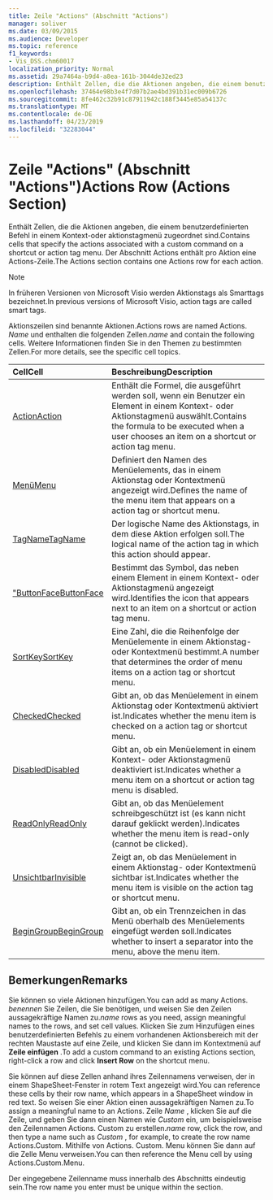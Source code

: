```yaml
---
title: Zeile "Actions" (Abschnitt "Actions")
manager: soliver
ms.date: 03/09/2015
ms.audience: Developer
ms.topic: reference
f1_keywords:
- Vis_DSS.chm60017
localization_priority: Normal
ms.assetid: 29a7464a-b9d4-a8ea-161b-3044de32ed23
description: Enthält Zellen, die die Aktionen angeben, die einem benutzerdefinierten Befehl in einem Kontext-oder aktionstagmenü zugeordnet sind. Der Abschnitt Actions enthält pro Aktion eine Actions-Zeile.
ms.openlocfilehash: 37464e98b3e4f7d07b2ae4bd391b31ec009b6726
ms.sourcegitcommit: 8fe462c32b91c87911942c188f3445e85a54137c
ms.translationtype: MT
ms.contentlocale: de-DE
ms.lasthandoff: 04/23/2019
ms.locfileid: "32283044"
---
```

# <a name="actions-row-actions-section"></a><span data-ttu-id="efece-104">Zeile "Actions" (Abschnitt "Actions")</span><span class="sxs-lookup"><span data-stu-id="efece-104">Actions Row (Actions Section)</span></span>

<span data-ttu-id="efece-105">Enthält Zellen, die die Aktionen angeben, die einem benutzerdefinierten Befehl in einem Kontext-oder aktionstagmenü zugeordnet sind.</span><span class="sxs-lookup"><span data-stu-id="efece-105">Contains cells that specify the actions associated with a custom command on a shortcut or action tag menu.</span></span> <span data-ttu-id="efece-106">Der Abschnitt Actions enthält pro Aktion eine Actions-Zeile.</span><span class="sxs-lookup"><span data-stu-id="efece-106">The Actions section contains one Actions row for each action.</span></span>
  
> [!NOTE]
> <span data-ttu-id="efece-107">In früheren Versionen von Microsoft Visio werden Aktionstags als Smarttags bezeichnet.</span><span class="sxs-lookup"><span data-stu-id="efece-107">In previous versions of Microsoft Visio, action tags are called smart tags.</span></span> 
  
<span data-ttu-id="efece-108">Aktionszeilen sind benannte Aktionen.</span><span class="sxs-lookup"><span data-stu-id="efece-108">Actions rows are named Actions.</span></span> <span data-ttu-id="efece-109">*Name* und enthalten die folgenden Zellen.</span><span class="sxs-lookup"><span data-stu-id="efece-109">*name*  and contain the following cells.</span></span> <span data-ttu-id="efece-110">Weitere Informationen finden Sie in den Themen zu bestimmten Zellen.</span><span class="sxs-lookup"><span data-stu-id="efece-110">For more details, see the specific cell topics.</span></span> 
  
|<span data-ttu-id="efece-111">**Cell**</span><span class="sxs-lookup"><span data-stu-id="efece-111">**Cell**</span></span>|<span data-ttu-id="efece-112">**Beschreibung**</span><span class="sxs-lookup"><span data-stu-id="efece-112">**Description**</span></span>|
|:-----|:-----|
|[<span data-ttu-id="efece-113">Action</span><span class="sxs-lookup"><span data-stu-id="efece-113">Action</span></span>](action-cell-actions-section.md) <br/> |<span data-ttu-id="efece-114">Enthält die Formel, die ausgeführt werden soll, wenn ein Benutzer ein Element in einem Kontext- oder Aktionstagmenü auswählt.</span><span class="sxs-lookup"><span data-stu-id="efece-114">Contains the formula to be executed when a user chooses an item on a shortcut or action tag menu.</span></span>  <br/> |
|[<span data-ttu-id="efece-115">Menü</span><span class="sxs-lookup"><span data-stu-id="efece-115">Menu</span></span>](menu-cell-actions-section.md) <br/> |<span data-ttu-id="efece-116">Definiert den Namen des Menüelements, das in einem Aktionstag oder Kontextmenü angezeigt wird.</span><span class="sxs-lookup"><span data-stu-id="efece-116">Defines the name of the menu item that appears on a action tag or shortcut menu.</span></span>  <br/> |
|[<span data-ttu-id="efece-117">TagName</span><span class="sxs-lookup"><span data-stu-id="efece-117">TagName</span></span>](tagname-cell-actions-section.md) <br/> |<span data-ttu-id="efece-118">Der logische Name des Aktionstags, in dem diese Aktion erfolgen soll.</span><span class="sxs-lookup"><span data-stu-id="efece-118">The logical name of the action tag in which this action should appear.</span></span>  <br/> |
|[<span data-ttu-id="efece-119">"ButtonFace</span><span class="sxs-lookup"><span data-stu-id="efece-119">ButtonFace</span></span>](buttonface-cell-actions-section.md) <br/> |<span data-ttu-id="efece-120">Bestimmt das Symbol, das neben einem Element in einem Kontext- oder Aktionstagmenü angezeigt wird.</span><span class="sxs-lookup"><span data-stu-id="efece-120">Identifies the icon that appears next to an item on a shortcut or action tag menu.</span></span>  <br/> |
|[<span data-ttu-id="efece-121">SortKey</span><span class="sxs-lookup"><span data-stu-id="efece-121">SortKey</span></span>](sortkey-cell-actions-section.md) <br/> |<span data-ttu-id="efece-122">Eine Zahl, die die Reihenfolge der Menüelemente in einem Aktionstag- oder Kontextmenü bestimmt.</span><span class="sxs-lookup"><span data-stu-id="efece-122">A number that determines the order of menu items on a action tag or shortcut menu.</span></span>  <br/> |
|[<span data-ttu-id="efece-123">Checked</span><span class="sxs-lookup"><span data-stu-id="efece-123">Checked</span></span>](checked-cell-actions-section.md) <br/> |<span data-ttu-id="efece-124">Gibt an, ob das Menüelement in einem Aktionstag oder Kontextmenü aktiviert ist.</span><span class="sxs-lookup"><span data-stu-id="efece-124">Indicates whether the menu item is checked on a action tag or shortcut menu.</span></span>  <br/> |
|[<span data-ttu-id="efece-125">Disabled</span><span class="sxs-lookup"><span data-stu-id="efece-125">Disabled</span></span>](disabled-cell-actions-section.md) <br/> |<span data-ttu-id="efece-126">Gibt an, ob ein Menüelement in einem Kontext- oder Aktionstagmenü deaktiviert ist.</span><span class="sxs-lookup"><span data-stu-id="efece-126">Indicates whether a menu item on a shortcut or action tag menu is disabled.</span></span>  <br/> |
|[<span data-ttu-id="efece-127">ReadOnly</span><span class="sxs-lookup"><span data-stu-id="efece-127">ReadOnly</span></span>](readonly-cell-actions-section.md) <br/> |<span data-ttu-id="efece-128">Gibt an, ob das Menüelement schreibgeschützt ist (es kann nicht darauf geklickt werden).</span><span class="sxs-lookup"><span data-stu-id="efece-128">Indicates whether the menu item is read-only (cannot be clicked).</span></span>  <br/> |
|[<span data-ttu-id="efece-129">Unsichtbar</span><span class="sxs-lookup"><span data-stu-id="efece-129">Invisible</span></span>](invisible-cell-actions-section.md) <br/> |<span data-ttu-id="efece-130">Zeigt an, ob das Menüelement in einem Aktionstag- oder Kontextmenü sichtbar ist.</span><span class="sxs-lookup"><span data-stu-id="efece-130">Indicates whether the menu item is visible on the action tag or shortcut menu.</span></span>  <br/> |
|[<span data-ttu-id="efece-131">BeginGroup</span><span class="sxs-lookup"><span data-stu-id="efece-131">BeginGroup</span></span>](begingroup-cell-actions-section.md) <br/> |<span data-ttu-id="efece-132">Gibt an, ob ein Trennzeichen in das Menü oberhalb des Menüelements eingefügt werden soll.</span><span class="sxs-lookup"><span data-stu-id="efece-132">Indicates whether to insert a separator into the menu, above the menu item.</span></span>  <br/> |
   
## <a name="remarks"></a><span data-ttu-id="efece-133">Bemerkungen</span><span class="sxs-lookup"><span data-stu-id="efece-133">Remarks</span></span>

 <span data-ttu-id="efece-134">Sie können so viele Aktionen hinzufügen.</span><span class="sxs-lookup"><span data-stu-id="efece-134">You can add as many Actions.</span></span>  <span data-ttu-id="efece-135">*benennen* Sie Zeilen, die Sie benötigen, und weisen Sie den Zeilen aussagekräftige Namen zu.</span><span class="sxs-lookup"><span data-stu-id="efece-135">*name*  rows as you need, assign meaningful names to the rows, and set cell values.</span></span> <span data-ttu-id="efece-136">Klicken Sie zum Hinzufügen eines benutzerdefinierten Befehls zu einem vorhandenen Aktionsbereich mit der rechten Maustaste auf eine Zeile, und klicken Sie dann im Kontextmenü auf **Zeile einfügen** .</span><span class="sxs-lookup"><span data-stu-id="efece-136">To add a custom command to an existing Actions section, right-click a row and click **Insert Row** on the shortcut menu.</span></span> 
  
<span data-ttu-id="efece-137">Sie können auf diese Zellen anhand ihres Zeilennamens verweisen, der in einem ShapeSheet-Fenster in rotem Text angezeigt wird.</span><span class="sxs-lookup"><span data-stu-id="efece-137">You can reference these cells by their row name, which appears in a ShapeSheet window in red text.</span></span> <span data-ttu-id="efece-138">So weisen Sie einer Aktion einen aussagekräftigen Namen zu.</span><span class="sxs-lookup"><span data-stu-id="efece-138">To assign a meaningful name to an Actions.</span></span> <span data-ttu-id="efece-139">Zeile *Name* , klicken Sie auf die Zeile, und geben Sie dann einen Namen wie *Custom* ein, um beispielsweise den Zeilennamen Actions. Custom zu erstellen.</span><span class="sxs-lookup"><span data-stu-id="efece-139">*name*  row, click the row, and then type a name such as  *Custom*  , for example, to create the row name Actions.Custom.</span></span> <span data-ttu-id="efece-140">Mithilfe von Actions. Custom. Menu können Sie dann auf die Zelle Menu verweisen.</span><span class="sxs-lookup"><span data-stu-id="efece-140">You can then reference the Menu cell by using Actions.Custom.Menu.</span></span> 
  
<span data-ttu-id="efece-141">Der eingegebene Zeilenname muss innerhalb des Abschnitts eindeutig sein.</span><span class="sxs-lookup"><span data-stu-id="efece-141">The row name you enter must be unique within the section.</span></span>
  

